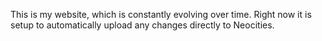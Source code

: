 This is my website, which is constantly evolving over time. Right now it is setup to automatically upload any changes directly to Neocities.
